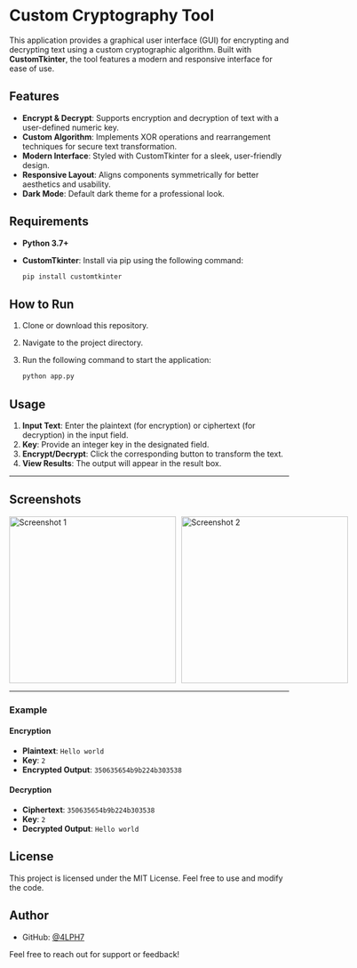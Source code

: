 # Custom Cryptography Tool

This application provides a graphical user interface (GUI) for encrypting and decrypting text using a custom cryptographic algorithm. Built with **CustomTkinter**, the tool features a modern and responsive interface for ease of use.

## Features

- **Encrypt & Decrypt**: Supports encryption and decryption of text with a user-defined numeric key.
- **Custom Algorithm**: Implements XOR operations and rearrangement techniques for secure text transformation.
- **Modern Interface**: Styled with CustomTkinter for a sleek, user-friendly design.
- **Responsive Layout**: Aligns components symmetrically for better aesthetics and usability.
- **Dark Mode**: Default dark theme for a professional look.

## Requirements

- **Python 3.7+**
- **CustomTkinter**: Install via pip using the following command:

  ```bash
  pip install customtkinter
  ```

## How to Run

1. Clone or download this repository.
2. Navigate to the project directory.
3. Run the following command to start the application:

   ```bash
   python app.py
   ```

## Usage

1. **Input Text**: Enter the plaintext (for encryption) or ciphertext (for decryption) in the input field.
2. **Key**: Provide an integer key in the designated field.
3. **Encrypt/Decrypt**: Click the corresponding button to transform the text.
4. **View Results**: The output will appear in the result box.
---

## Screenshots

<div style="display: flex;">
  <img src="https://github.com/user-attachments/assets/f16f0a8c-9721-4e2c-8019-a31ac4ac85c1" alt="Screenshot 1" width="300" style="margin-right: 10px;">
  <img src="https://github.com/user-attachments/assets/4d76026e-473c-4836-8910-a85ae8e2ecea" alt="Screenshot 2" width="300">
</div>

---
### Example

#### Encryption
- **Plaintext**: `Hello world`
- **Key**: `2`
- **Encrypted Output**: `350635654b9b224b303538`

#### Decryption
- **Ciphertext**: `350635654b9b224b303538`
- **Key**: `2`
- **Decrypted Output**: `Hello world`

## License

This project is licensed under the MIT License. Feel free to use and modify the code.

## Author


- GitHub: [@4LPH7](https://github.com/4LPH7)


Feel free to reach out for support or feedback!


